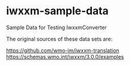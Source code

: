 # iwxxm-sample-data
 Sample Data for Testing IwxxmConverter

The original sources of these data sets are:

https://github.com/wmo-im/iwxxm-translation
https://schemas.wmo.int/iwxxm/3.0.0/examples


